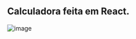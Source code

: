 <h2>Calculadora feita em React.</h2>


![image](https://user-images.githubusercontent.com/108469634/179563101-fc1a4ffb-2b10-43c1-982c-bbdf474ced63.png)
